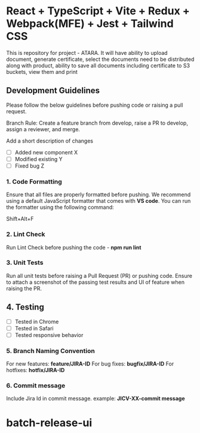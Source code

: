 # React + TypeScript + Vite + Redux + Webpack(MFE) + Jest + Tailwind CSS 

This is repository for project - ATARA. It will have ability to upload document, generate certificate, select the documents need to be distributed along with product, ability to save all documents including certificate to S3 buckets, view them and print

## Development Guidelines

Please follow the below guidelines before pushing code or raising a pull request.

Branch Rule: Create a feature branch from develop, raise a PR to develop, assign a reviewer, and merge. 

Add a short description of changes
- [ ] Added new component X
- [ ] Modified existing Y
- [ ] Fixed bug Z

### 1. Code Formatting
Ensure that all files are properly formatted before pushing. We recommend using a default JavaScript formatter that comes with **VS code**. You can run the formatter using the following command:

Shift+Alt+F

### 2. Lint Check
Run Lint Check before pushing the code - **npm run lint**

### 3. Unit Tests
Run all unit tests before raising a Pull Request (PR) or pushing code.
Ensure to attach a screenshot of the passing test results and UI of feature when raising the PR.

## 4. Testing
- [ ] Tested in Chrome
- [ ] Tested in Safari
- [ ] Tested responsive behavior

### 5. Branch Naming Convention
For new features: **feature/JIRA-ID**
For bug fixes: **bugfix/JIRA-ID**
For hotfixes: **hotfix/JIRA-ID**

### 6. Commit message
Include Jira Id in commit message.
example: **JICV-XX-commit message**

# batch-release-ui
